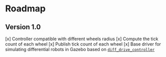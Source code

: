 # Roadmap

## Version 1.0

[x] Controller compatible with different wheels radius
[x] Compute the tick count of each wheel
[x] Publish tick count of each wheel
[x] Base driver for simulating differential robots in Gazebo based on
    [`diff_drive_controller`](https://github.com/ros-controls/ros_controllers/tree/melodic-devel/diff_drive_controller)